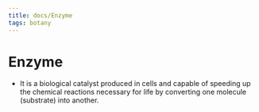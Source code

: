 ```yaml
---
title: docs/Enzyme
tags: botany
---
```


# Enzyme
- It is a biological catalyst produced in cells and capable of speeding up the chemical reactions necessary for life by converting one molecule (substrate) into another.